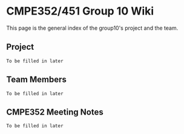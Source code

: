 # CMPE352/451 Group 10 Wiki
This page is the general index of the group10's project and the team.

## Project
```To be filled in later```

## Team Members
```To be filled in later```

## CMPE352 Meeting Notes
```To be filled in later```